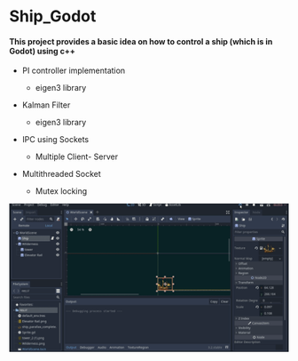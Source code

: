 # Ship_Godot
#### This project provides a basic idea on how to control a ship (which is in Godot) using c++

  * PI controller implementation 
    * eigen3 library
    
  * Kalman Filter 
    * eigen3 library
    
  * IPC using Sockets
    * Multiple Client- Server
    
  * Multithreaded Socket
    * Mutex locking
    

<img src ="Peek%202020-06-12%2023-35.gif">

